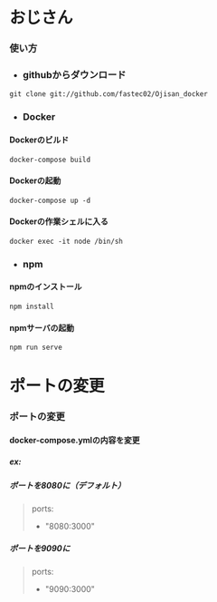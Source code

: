 おじさん
===
### 使い方

- ### githubからダウンロード

`git clone git://github.com/fastec02/Ojisan_docker`

- ### Docker

#### Dockerのビルド

`docker-compose build`

#### Dockerの起動

`docker-compose up -d`

#### Dockerの作業シェルに入る

`docker exec -it node /bin/sh`

- ### npm

#### npmのインストール

`npm install`

#### npmサーバの起動

`npm run serve`

ポートの変更
===

### ポートの変更

####  docker-compose.ymlの内容を変更
##### ex:
##### ポートを8080に（デフォルト）
>ports:
>  - "8080:3000"
##### ポートを9090に
>ports:
>  - "9090:3000"
